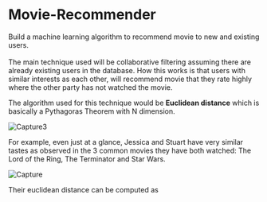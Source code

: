# Movie-Recommender
Build a machine learning algorithm to recommend movie to new and existing users.<br><br>
The main technique used will be collaborative filtering assuming there are already existing users in the database.
How this works is that users with similar interests as each other, will recommend movie that they rate highly where the other party has not watched the movie. 

The algorithm used for this technique would be <strong>Euclidean distance</strong> which is basically a Pythagoras Theorem with N dimension.

![Capture3](https://github.com/chingjie98/Movie-Recommender/assets/35895182/4ff18a2b-5f10-4cc7-b60e-9178cefb6b08)


For example, even just at a glance, Jessica and Stuart have very similar tastes as observed in the 3 common movies they have both watched:
The Lord of the Ring, The Terminator and Star Wars. 

![Capture](https://github.com/chingjie98/Movie-Recommender/assets/35895182/1b4fde44-1c39-40c1-96eb-28e09fd82a8d)

Their euclidean distance can be computed as 
